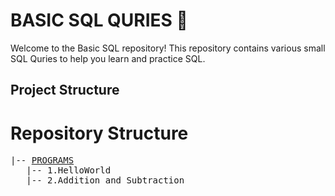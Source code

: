 # BASIC SQL QURIES 📝
Welcome to the Basic SQL repository! This repository contains various small SQL Quries to help you learn and practice SQL.

## Project Structure

<h1>Repository Structure</h1>

<pre>
|-- <a href="https://github.com/Ayush-Mgr/C-Programs-and-Projects/tree/main/programs">PROGRAMS</a> 
   |-- 1.HelloWorld
   |-- 2.Addition and Subtraction
</pre>

